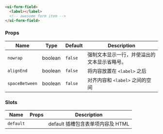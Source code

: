 ```html
<ui-form-field>
  <label></label>
  <!-- awesome form item -->
</ui-form-field>
```

### Props

| Name           | Type    | Default | Description                                  |
| -------------- | ------- | ------- | -------------------------------------------- |
| `nowrap`       | boolean | `false` | 强制文本显示一行，并使溢出的文本显示省略号。 |
| `alignEnd`     | boolean | `false` | 将内容放置在 `<label>` 之后                  |
| `spaceBetween` | boolean | `false` | 对齐内容和 `<label>` 之间的空间              |

### Slots

| Name      | Props | Description                       |
| --------- | ----- | --------------------------------- |
| `default` |       | default 插槽包含表单项内容及 HTML |
